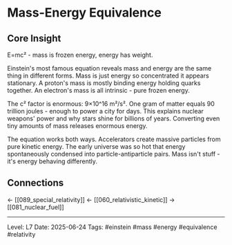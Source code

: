 # Mass-Energy Equivalence

## Core Insight
E=mc² - mass is frozen energy, energy has weight.

Einstein's most famous equation reveals mass and energy are the same thing in different forms. Mass is just energy so concentrated it appears stationary. A proton's mass is mostly binding energy holding quarks together. An electron's mass is all intrinsic - pure frozen energy.

The c² factor is enormous: 9×10^16 m²/s². One gram of matter equals 90 trillion joules - enough to power a city for days. This explains nuclear weapons' power and why stars shine for billions of years. Converting even tiny amounts of mass releases enormous energy.

The equation works both ways. Accelerators create massive particles from pure kinetic energy. The early universe was so hot that energy spontaneously condensed into particle-antiparticle pairs. Mass isn't stuff - it's energy behaving differently.

## Connections
← [[089_special_relativity]]
← [[060_relativistic_kinetic]]
→ [[081_nuclear_fuel]]

---
Level: L7
Date: 2025-06-24
Tags: #einstein #mass #energy #equivalence #relativity